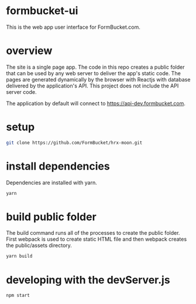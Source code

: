 # formbucket-ui 

This is the web app user interface for FormBucket.com.

# overview

The site is a single page app. The code in this repo creates a public folder that can be used by any web server
to deliver the app's static code. The pages are generated dynamically by the browser with Reactjs with database
delivered by the application's API. This project does not include the API server code.

The application by default will connect to https://api-dev.formbucket.com.

# setup

```sh
git clone https://github.com/FormBucket/hrx-moon.git
```

# install dependencies

Dependencies are installed with yarn.

```sh
yarn
```

# build public folder

The build command runs all of the processes to create the public folder. First webpack is used to 
create static HTML file and then webpack creates the public/assets directory.

```sh
yarn build
```

# developing with the devServer.js

```sh
npm start
```
